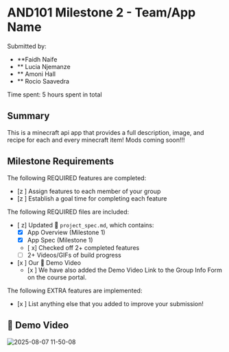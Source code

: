 
# AND101 Milestone 2 - **Team/App Name**

Submitted by:
- **Faidh Naife
- ** Lucia Njemanze
- ** Amoni Hall
- ** Rocio Saavedra

Time spent: 5 hours spent in total

## Summary
This is a minecraft api app that provides a full description, image, and recipe for each and every minecraft item! Mods coming soon!!!

## Milestone Requirements


The following REQUIRED features are completed:

- [z ] Assign features to each member of your group
- [z ] Establish a goal time for completing each feature

The following REQUIRED files are included:

- [ z] Updated 📄 `project_spec.md`, which contains:
  - [X] App Overview (Milestone 1)
  - [X] App Spec (Milestone 1)
  - [ x] Checked off 2+ completed features
  - [ ] 2+ Videos/GIFs of build progress

- [x ] Our 🎥 Demo Video
  - [x ] We have also added the Demo Video Link to the Group Info Form on the course portal.

The following EXTRA features are implemented:

- [x ] List anything else that you added to improve your submission!


## 🎥 Demo Video

![2025-08-07 11-50-08](https://github.com/user-attachments/assets/b850494a-d50b-4fe0-a321-d754a1c737a9)



